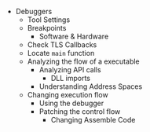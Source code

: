 - Debuggers
	- Tool Settings
	- Breakpoints
		- Software & Hardware
	- Check TLS Callbacks 
	- Locate `main` function
	- Analyzing the flow of a executable
		- Analyzing API calls
			- DLL imports
		- Understanding Address Spaces
	- Changing execution flow
		- Using the debugger
		- Patching the control flow
			- Changing Assemble Code
